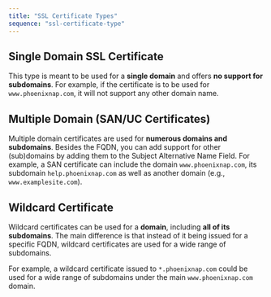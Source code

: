 ```yaml
---
title: "SSL Certificate Types"
sequence: "ssl-certificate-type"
---
```


## Single Domain SSL Certificate

This type is meant to be used for a **single domain** and offers **no support for subdomains**.
For example, if the certificate is to be used for `www.phoenixnap.com`,
it will not support any other domain name.

## Multiple Domain (SAN/UC Certificates)

Multiple domain certificates are used for **numerous domains and subdomains**.
Besides the FQDN, you can add support for other (sub)domains by adding them to the Subject Alternative Name Field.
For example, a SAN certificate can include the domain `www.phoenixnap.com`,
its subdomain `help.phoenixnap.com` as well as another domain (e.g., `www.examplesite.com`).

## Wildcard Certificate

Wildcard certificates can be used for a **domain**, including **all of its subdomains**.
The main difference is that instead of it being issued for a specific FQDN,
wildcard certificates are used for a wide range of subdomains.

For example, a wildcard certificate issued to `*.phoenixnap.com` could be used for a wide range of subdomains
under the main `www.phoenixnap.com` domain.
